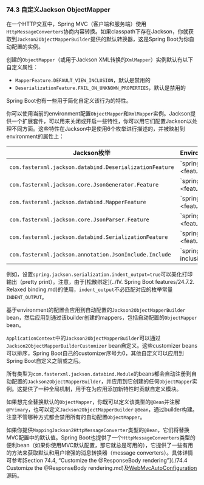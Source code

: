 ### 74.3 自定义Jackson ObjectMapper

在一个HTTP交互中，Spring MVC（客户端和服务端）使用`HttpMessageConverters`协商内容转换。如果classpath下存在Jackson，你就获取到`Jackson2ObjectMapperBuilder`提供的默认转换器，这是Spring Boot为你自动配置的实例。

创建的`ObjectMapper`（或用于Jackson XML转换的`XmlMapper`）实例默认有以下自定义属性：

- `MapperFeature.DEFAULT_VIEW_INCLUSION`，默认是禁用的
- `DeserializationFeature.FAIL_ON_UNKNOWN_PROPERTIES`，默认是禁用的

Spring Boot也有一些用于简化自定义该行为的特性。

你可以使用当前的environment配置`ObjectMapper`和`XmlMapper`实例。Jackson提供一个扩展套件，可以用来关闭或开启一些特性，你可以用它们配置Jackson以处理不同方面。这些特性在Jackson中是使用6个枚举进行描述的，并被映射到environment的属性上：

|Jackson枚举|Environment属性|
|------|:-------|
|`com.fasterxml.jackson.databind.DeserializationFeature`|`spring.jackson.deserialization.<feature_name>=true|false`|
|`com.fasterxml.jackson.core.JsonGenerator.Feature`|`spring.jackson.generator.<feature_name>=true|false`|
|`com.fasterxml.jackson.databind.MapperFeature`|`spring.jackson.mapper.<feature_name>=true|false`|
|`com.fasterxml.jackson.core.JsonParser.Feature`|`spring.jackson.parser.<feature_name>=true|false`|
|`com.fasterxml.jackson.databind.SerializationFeature`|`spring.jackson.serialization.<feature_name>=true|false`|
|`com.fasterxml.jackson.annotation.JsonInclude.Include`|`spring.jackson.serialization-inclusion=always|non_null|non_absent|non_default|non_empty`|

例如，设置`spring.jackson.serialization.indent_output=true`可以美化打印输出（pretty print）。注意，由于[松散绑定](../IV. Spring Boot features/24.7.2. Relaxed binding.md)的使用，`indent_output`不必匹配对应的枚举常量`INDENT_OUTPUT`。

基于environment的配置会应用到自动配置的`Jackson2ObjectMapperBuilder` bean，然后应用到通过该builder创建的mappers，包括自动配置的`ObjectMapper` bean。

`ApplicationContext`中的`Jackson2ObjectMapperBuilder`可以通过`Jackson2ObjectMapperBuilderCustomizer` bean自定义。这些customizer beans可以排序，Spring Boot自己的customizer序号为0，其他自定义可以应用到Spring Boot自定义之前或之后。

所有类型为`com.fasterxml.jackson.databind.Module`的beans都会自动注册到自动配置的`Jackson2ObjectMapperBuilder`，并应用到它创建的任何`ObjectMapper`实例。这提供了一种全局机制，用于在为应用添加新特性时贡献自定义模块。

如果想完全替换默认的`ObjectMapper`，你既可以定义该类型的`@Bean`并注解`@Primary`，也可以定义`Jackson2ObjectMapperBuilder` `@Bean`，通过builder构建。注意不管哪种方式都会禁用所有的自动配置`ObjectMapper`。

如果你提供`MappingJackson2HttpMessageConverter`类型的`@Bean`，它们将替换MVC配置中的默认值。Spring Boot也提供了一个`HttpMessageConverters`类型的便利bean（如果你使用MVC默认配置，那它就总是可用的），它提供了一些有用的方法来获取默认和用户增强的消息转换器（message converters）。具体详情可参考[Section 74.4, “Customize the @ResponseBody rendering”](./74.4 Customize the @ResponseBody rendering.md)及[WebMvcAutoConfiguration](https://github.com/spring-projects/spring-boot/tree/v2.0.0.M7/spring-boot-autoconfigure/src/main/java/org/springframework/boot/autoconfigure/web/servlet/WebMvcAutoConfiguration.java)源码。
